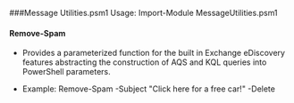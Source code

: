 ###Message Utilities.psm1
Usage: Import-Module MessageUtilities.psm1

#### Remove-Spam
  * Provides a parameterized function for the built in Exchange eDiscovery features abstracting the construction of AQS and KQL queries into PowerShell parameters.

  * Example: Remove-Spam -Subject "Click here for a free car!" -Delete
